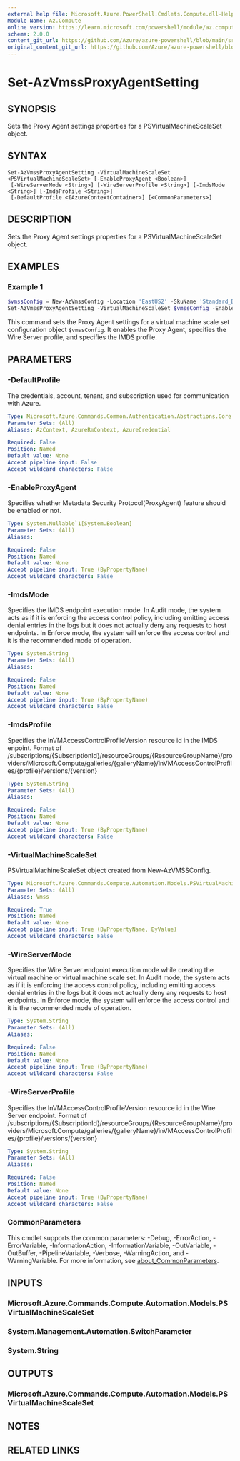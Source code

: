 ```yaml
---
external help file: Microsoft.Azure.PowerShell.Cmdlets.Compute.dll-Help.xml
Module Name: Az.Compute
online version: https://learn.microsoft.com/powershell/module/az.compute/set-azvmssproxyagentsetting
schema: 2.0.0
content_git_url: https://github.com/Azure/azure-powershell/blob/main/src/Compute/Compute/help/Set-AzVmssProxyAgentSetting.md
original_content_git_url: https://github.com/Azure/azure-powershell/blob/main/src/Compute/Compute/help/Set-AzVmssProxyAgentSetting.md
---
```


# Set-AzVmssProxyAgentSetting

## SYNOPSIS
Sets the Proxy Agent settings properties for a PSVirtualMachineScaleSet object.

## SYNTAX

```
Set-AzVmssProxyAgentSetting -VirtualMachineScaleSet <PSVirtualMachineScaleSet> [-EnableProxyAgent <Boolean>]
 [-WireServerMode <String>] [-WireServerProfile <String>] [-ImdsMode <String>] [-ImdsProfile <String>]
 [-DefaultProfile <IAzureContextContainer>] [<CommonParameters>]
```

## DESCRIPTION
Sets the Proxy Agent settings properties for a PSVirtualMachineScaleSet object.

## EXAMPLES

### Example 1
```powershell
$vmssConfig = New-AzVmssConfig -Location 'EastUS2' -SkuName 'Standard_D4s_v3'
Set-AzVmssProxyAgentSetting -VirtualMachineScaleSet $vmssConfig -EnableProxyAgent $true -WireServerProfile '/subscriptions/{SubscriptionId}/resourceGroups/{ResourceGroupName}/providers/Microsoft.Compute/galleries/{galleryName}/inVMAccessControlProfiles/{profile}/versions/{version}' -ImdsProfile '/subscriptions/{SubscriptionId}/resourceGroups/{ResourceGroupName}/providers/Microsoft.Compute/galleries/{galleryName}/inVMAccessControlProfiles/{profile}/versions/{version}'
```

This command sets the Proxy Agent settings for a virtual machine scale set configuration object `$vmssConfig`. 
It enables the Proxy Agent, specifies the Wire Server profile, and specifies the IMDS profile.

## PARAMETERS

### -DefaultProfile
The credentials, account, tenant, and subscription used for communication with Azure.

```yaml
Type: Microsoft.Azure.Commands.Common.Authentication.Abstractions.Core.IAzureContextContainer
Parameter Sets: (All)
Aliases: AzContext, AzureRmContext, AzureCredential

Required: False
Position: Named
Default value: None
Accept pipeline input: False
Accept wildcard characters: False
```

### -EnableProxyAgent
Specifies whether Metadata Security Protocol(ProxyAgent) feature should be enabled or not.

```yaml
Type: System.Nullable`1[System.Boolean]
Parameter Sets: (All)
Aliases:

Required: False
Position: Named
Default value: None
Accept pipeline input: True (ByPropertyName)
Accept wildcard characters: False
```

### -ImdsMode
Specifies the IMDS endpoint execution mode.
In Audit mode, the system acts as if it is enforcing the access control policy, including emitting access denial entries in the logs but it does not actually deny any requests to host endpoints.
In Enforce mode, the system will enforce the access control and it is the recommended mode of operation.

```yaml
Type: System.String
Parameter Sets: (All)
Aliases:

Required: False
Position: Named
Default value: None
Accept pipeline input: True (ByPropertyName)
Accept wildcard characters: False
```

### -ImdsProfile
Specifies the InVMAccessControlProfileVersion resource id in the IMDS enpoint.
Format of /subscriptions/{SubscriptionId}/resourceGroups/{ResourceGroupName}/providers/Microsoft.Compute/galleries/{galleryName}/inVMAccessControlProfiles/{profile}/versions/{version}

```yaml
Type: System.String
Parameter Sets: (All)
Aliases:

Required: False
Position: Named
Default value: None
Accept pipeline input: True (ByPropertyName)
Accept wildcard characters: False
```

### -VirtualMachineScaleSet
PSVirtualMachineScaleSet object created from New-AzVMSSConfig.

```yaml
Type: Microsoft.Azure.Commands.Compute.Automation.Models.PSVirtualMachineScaleSet
Parameter Sets: (All)
Aliases: Vmss

Required: True
Position: Named
Default value: None
Accept pipeline input: True (ByPropertyName, ByValue)
Accept wildcard characters: False
```

### -WireServerMode
Specifies the Wire Server endpoint execution mode while creating the virtual machine or virtual machine scale set.
In Audit mode, the system acts as if it is enforcing the access control policy, including emitting access denial entries in the logs but it does not actually deny any requests to host endpoints.
In Enforce mode, the system will enforce the access control and it is the recommended mode of operation.

```yaml
Type: System.String
Parameter Sets: (All)
Aliases:

Required: False
Position: Named
Default value: None
Accept pipeline input: True (ByPropertyName)
Accept wildcard characters: False
```

### -WireServerProfile
Specifies the InVMAccessControlProfileVersion resource id in the Wire Server endpoint.
Format of /subscriptions/{SubscriptionId}/resourceGroups/{ResourceGroupName}/providers/Microsoft.Compute/galleries/{galleryName}/inVMAccessControlProfiles/{profile}/versions/{version}

```yaml
Type: System.String
Parameter Sets: (All)
Aliases:

Required: False
Position: Named
Default value: None
Accept pipeline input: True (ByPropertyName)
Accept wildcard characters: False
```

### CommonParameters
This cmdlet supports the common parameters: -Debug, -ErrorAction, -ErrorVariable, -InformationAction, -InformationVariable, -OutVariable, -OutBuffer, -PipelineVariable, -Verbose, -WarningAction, and -WarningVariable. For more information, see [about_CommonParameters](http://go.microsoft.com/fwlink/?LinkID=113216).

## INPUTS

### Microsoft.Azure.Commands.Compute.Automation.Models.PSVirtualMachineScaleSet

### System.Management.Automation.SwitchParameter

### System.String

## OUTPUTS

### Microsoft.Azure.Commands.Compute.Automation.Models.PSVirtualMachineScaleSet

## NOTES

## RELATED LINKS
